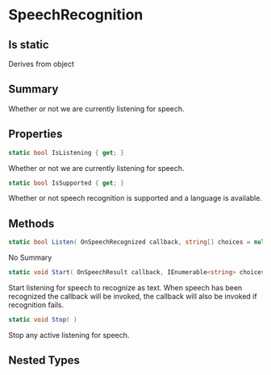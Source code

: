 # SpeechRecognition

## Is static
Derives from object

## Summary

Whether or not we are currently listening for speech.
## Properties

```c#
static bool IsListening { get; } 
```
Whether or not we are currently listening for speech.
```c#
static bool IsSupported { get; } 
```
Whether or not speech recognition is supported and a language is available.
## Methods

```c#
static bool Listen( OnSpeechRecognized callback, string[] choices = null) 
```
No Summary
```c#
static void Start( OnSpeechResult callback, IEnumerable<string> choices = null) 
```
Start listening for speech to recognize as text. When speech has been recognized the callback
will be invoked, the callback will also be invoked if recognition fails.
```c#
static void Stop( ) 
```
Stop any active listening for speech.
## Nested Types

